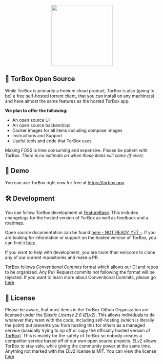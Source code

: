 <div align="center">
    <img src="https://torbox.app/logo.png" height="200">
</div>

## 🚀 TorBox Open Source
While TorBox is primarily a freeium cloud product, TorBox is also (going to be) a free self-hosted torrent client, that you can install on any machine(s) and have almost the same features as the hosted TorBox app.  

**We plan to offer the following:**
- An open source UI
- An open source backend/api
- Docker images for all items including compose images
- Instructions and Support
- Useful tools and code that TorBox uses

Making FOSS is time consuming and expensive. Please be patient with TorBox. *There is no estimate on when these items will come (if ever).*

## 👀 Demo

You can use TorBox right now for free at https://torbox.app.

## 🛠️ Development

You can follow TorBox development at [FeatureBase](https://torbox.featurebase.app/). This includes changelogs for the hosted version of TorBox as well as feedback and a roadmap.

Open source documentation can be found [here - NOT READY YET -](https://docs.torbox.app). If you are looking for information or support on the hosted version of TorBox, you can find it [here](https://support.torbox.app).

If you want to help with development, you are more than welcome to clone any of our current repositories and make a PR.

TorBox follows *Conventional Commits* format which allows our CI and repos to be organized. Any Pull Request commits not following the format will be rejected. If you want to learn more about Conventional Commits, please go [here](https://conventionalcommits.org)

## 📜 License

Please be aware, that most items in the TorBox Github Organization are licensed under the *Elastic License 2.0 (ELv2)*. This allows individuals to do whatever they want with the code, including self-hosting (which is literally the point) but prevents you from hosting this for others as a managed service (basically trying to rip off or copy the officially hosted version of [TorBox](https://torbox.app)). This is mainly for the safety of TorBox so nobody creates a competitor service based off of our own open source projects. ELv2 allows TorBox to stay safe, while giving the community power at the same time. Anything not marked with the ELv2 license is MIT. You can view the license [here](https://raw.githubusercontent.com/TorBox-App/.github/main/LICENSE).
